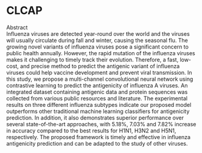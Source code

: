 # CLCAP
Abstract  
Influenza viruses are detected year-round over the world and the viruses will usually circulate during fall and winter, causing the seasonal flu. The growing novel variants of influenza viruses pose a significant concern to public health annually. However, the rapid mutation of the influenza viruses makes it challenging to timely track their evolution. Therefore, a fast, low-cost, and precise method to predict the antigenic variant of influenza viruses could help vaccine development and prevent viral transmission. In this study, we propose a multi-channel convolutional neural network using contrastive learning to predict the antigenicity of influenza A viruses. An integrated dataset containing antigenic data and protein sequences was collected from various public resources and literature. The experimental results on three different influenza subtypes indicate our proposed model outperforms other traditional machine learning classifiers for antigenicity prediction. In addition, it also demonstrates superior performance over several state-of-the-art approaches, with 5.18%, 7.03% and 7.82% increase in accuracy compared to the best results for H1N1, H3N2 and H5N1, respectively. The proposed framework is timely and effective in influenza antigenicity prediction and can be adapted to the study of other viruses.
